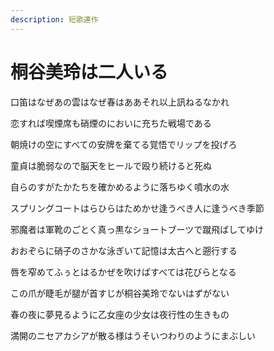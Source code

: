 ```yaml
---
description: 短歌連作
---
```


# 桐谷美玲は二人いる

口笛はなぜあの雲はなぜ春はああそれ以上訊ねるなかれ

恋すれば喫煙席も硝煙のにおいに充ちた戦場である

朝焼けの空にすべての安牌を棄てる覚悟でリップを投げろ

童貞は脆弱なので脳天をヒールで殴り続けると死ぬ

自らのすがたかたちを確かめるように落ちゆく噴水の水

スプリングコートはらひらはためかせ逢うべき人に逢うべき季節

邪魔者は軍靴のごとく真っ黒なショートブーツで蹴飛ばしてゆけ

おおぞらに硝子のさかな泳ぎいて記憶は太古へと遡行する

唇を窄めてふぅとはるかぜを吹けばすべては花びらとなる

この爪が睫毛が腿が首すじが桐谷美玲でないはずがない

春の夜に夢見るように乙女座の少女は夜行性の生きもの

満開のニセアカシアが散る様はうそいつわりのようにまぶしい

